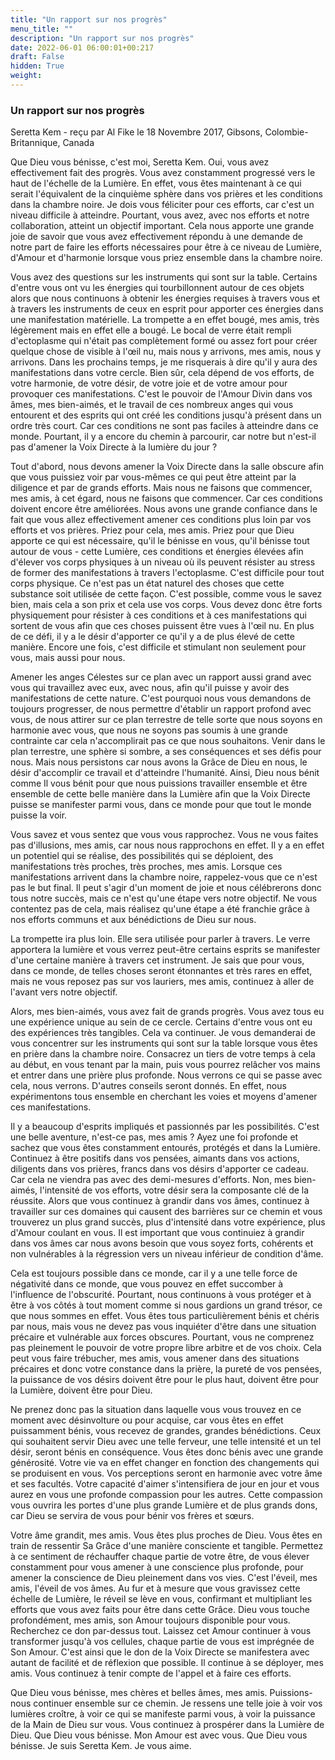 ```yaml
---
title: "Un rapport sur nos progrès"
menu_title: ""
description: "Un rapport sur nos progrès"
date: 2022-06-01 06:00:01+00:217
draft: False
hidden: True
weight:
---
```

### Un rapport sur nos progrès

Seretta Kem - reçu par Al Fike le 18 Novembre 2017, Gibsons, Colombie-Britannique, Canada

Que Dieu vous bénisse, c'est moi, Seretta Kem. Oui, vous avez effectivement fait des progrès. Vous avez constamment progressé vers le haut de l'échelle de la Lumière. En effet, vous êtes maintenant à ce qui serait l'équivalent de la cinquième sphère dans vos prières et les conditions dans la chambre noire. Je dois vous féliciter pour ces efforts, car c'est un niveau difficile à atteindre. Pourtant, vous avez, avec nos efforts et notre collaboration, atteint un objectif important. Cela nous apporte une grande joie de savoir que vous avez effectivement répondu à une demande de notre part de faire les efforts nécessaires pour être à ce niveau de Lumière, d'Amour et d'harmonie lorsque vous priez ensemble dans la chambre noire.

Vous avez des questions sur les instruments qui sont sur la table. Certains d'entre vous ont vu les énergies qui tourbillonnent autour de ces objets alors que nous continuons à obtenir les énergies requises à travers vous et à travers les instruments de ceux en esprit pour apporter ces énergies dans une manifestation matérielle. La trompette a en effet bougé, mes amis, très légèrement mais en effet elle a bougé. Le bocal de verre était rempli d'ectoplasme qui n'était pas complètement formé ou assez fort pour créer quelque chose de visible à l'œil nu, mais nous y arrivons, mes amis, nous y arrivons. Dans les prochains temps, je me risquerais à dire qu'il y aura des manifestations dans votre cercle. Bien sûr, cela dépend de vos efforts, de votre harmonie, de votre désir, de votre joie et de votre amour pour provoquer ces manifestations. C'est le pouvoir de l'Amour Divin dans vos âmes, mes bien-aimés, et le travail de ces nombreux anges qui vous entourent et des esprits qui ont créé les conditions jusqu'à présent dans un ordre très court. Car ces conditions ne sont pas faciles à atteindre dans ce monde. Pourtant, il y a encore du chemin à parcourir, car notre but n'est-il pas d'amener la Voix Directe à la lumière du jour ?

Tout d'abord, nous devons amener la Voix Directe dans la salle obscure afin que vous puissiez voir par vous-mêmes ce qui peut être atteint par la diligence et par de grands efforts. Mais nous ne faisons que commencer, mes amis, à cet égard, nous ne faisons que commencer. Car ces conditions doivent encore être améliorées. Nous avons une grande confiance dans le fait que vous allez effectivement amener ces conditions plus loin par vos efforts et vos prières. Priez pour cela, mes amis. Priez pour que Dieu apporte ce qui est nécessaire, qu'il le bénisse en vous, qu'il bénisse tout autour de vous - cette Lumière, ces conditions et énergies élevées afin d'élever vos corps physiques à un niveau où ils peuvent résister au stress de former des manifestations à travers l'ectoplasme. C'est difficile pour tout corps physique. Ce n'est pas un état naturel des choses que cette substance soit utilisée de cette façon. C'est possible, comme vous le savez bien, mais cela a son prix et cela use vos corps. Vous devez donc être forts physiquement pour résister à ces conditions et à ces manifestations qui sortent de vous afin que ces choses puissent être vues à l'œil nu. En plus de ce défi, il y a le désir d'apporter ce qu'il y a de plus élevé de cette manière. Encore une fois, c'est difficile et stimulant non seulement pour vous, mais aussi pour nous.

Amener les anges Célestes sur ce plan avec un rapport aussi grand avec vous qui travaillez avec eux, avec nous, afin qu'il puisse y avoir des manifestations de cette nature. C'est pourquoi nous vous demandons de toujours progresser, de nous permettre d'établir un rapport profond avec vous, de nous attirer sur ce plan terrestre de telle sorte que nous soyons en harmonie avec vous, que nous ne soyons pas soumis à une grande contrainte car cela n'accomplirait pas ce que nous souhaitons. Venir dans le plan terrestre, une sphère si sombre, a ses conséquences et ses défis pour nous. Mais nous persistons car nous avons la Grâce de Dieu en nous, le désir d'accomplir ce travail et d'atteindre l'humanité. Ainsi, Dieu nous bénit comme Il vous bénit pour que nous puissions travailler ensemble et être ensemble de cette belle manière dans la Lumière afin que la Voix Directe puisse se manifester parmi vous, dans ce monde pour que tout le monde puisse la voir.

Vous savez et vous sentez que vous vous rapprochez. Vous ne vous faites pas d'illusions, mes amis, car nous nous rapprochons en effet. Il y a en effet un potentiel qui se réalise, des possibilités qui se déploient, des manifestations très proches, très proches, mes amis. Lorsque ces manifestations arrivent dans la chambre noire, rappelez-vous que ce n'est pas le but final. Il peut s'agir d'un moment de joie et nous célébrerons donc tous notre succès, mais ce n'est qu'une étape vers notre objectif. Ne vous contentez pas de cela, mais réalisez qu'une étape a été franchie grâce à nos efforts communs et aux bénédictions de Dieu sur nous.

La trompette ira plus loin. Elle sera utilisée pour parler à travers. Le verre apportera la lumière et vous verrez peut-être certains esprits se manifester d'une certaine manière à travers cet instrument. Je sais que pour vous, dans ce monde, de telles choses seront étonnantes et très rares en effet, mais ne vous reposez pas sur vos lauriers, mes amis, continuez à aller de l'avant vers notre objectif.

Alors, mes bien-aimés, vous avez fait de grands progrès. Vous avez tous eu une expérience unique au sein de ce cercle. Certains d'entre vous ont eu des expériences très tangibles. Cela va continuer. Je vous demanderai de vous concentrer sur les instruments qui sont sur la table lorsque vous êtes en prière dans la chambre noire. Consacrez un tiers de votre temps à cela au début, en vous tenant par la main, puis vous pourrez relâcher vos mains et entrer dans une prière plus profonde. Nous verrons ce qui se passe avec cela, nous verrons. D'autres conseils seront donnés. En effet, nous expérimentons tous ensemble en cherchant les voies et moyens d'amener ces manifestations.

Il y a beaucoup d'esprits impliqués et passionnés par les possibilités. C'est une belle aventure, n'est-ce pas, mes amis ? Ayez une foi profonde et sachez que vous êtes constamment entourés, protégés et dans la Lumière. Continuez à être positifs dans vos pensées, aimants dans vos actions, diligents dans vos prières, francs dans vos désirs d'apporter ce cadeau. Car cela ne viendra pas avec des demi-mesures d'efforts. Non, mes bien-aimés, l'intensité de vos efforts, votre désir sera la composante clé de la réussite. Alors que vous continuez à grandir dans vos âmes, continuez à travailler sur ces domaines qui causent des barrières sur ce chemin et vous trouverez un plus grand succès, plus d'intensité dans votre expérience, plus d'Amour coulant en vous. Il est important que vous continuiez à grandir dans vos âmes car nous avons besoin que vous soyez forts, cohérents et non vulnérables à la régression vers un niveau inférieur de condition d'âme. 

Cela est toujours possible dans ce monde, car il y a une telle force de négativité dans ce monde, que vous pouvez en effet succomber à l'influence de l'obscurité. Pourtant, nous continuons à vous protéger et à être à vos côtés à tout moment comme si nous gardions un grand trésor, ce que nous sommes en effet. Vous êtes tous particulièrement bénis et chéris par nous, mais vous ne devez pas vous inquiéter d'être dans une situation précaire et vulnérable aux forces obscures. Pourtant, vous ne comprenez pas pleinement le pouvoir de votre propre libre arbitre et de vos choix. Cela peut vous faire trébucher, mes amis, vous amener dans des situations précaires et donc votre constance dans la prière, la pureté de vos pensées, la puissance de vos désirs doivent être pour le plus haut, doivent être pour la Lumière, doivent être pour Dieu.

Ne prenez donc pas la situation dans laquelle vous vous trouvez en ce moment avec désinvolture ou pour acquise, car vous êtes en effet puissamment bénis, vous recevez de grandes, grandes bénédictions. Ceux qui souhaitent servir Dieu avec une telle ferveur, une telle intensité et un tel désir, seront bénis en conséquence. Vous êtes donc bénis avec une grande générosité. Votre vie va en effet changer en fonction des changements qui se produisent en vous. Vos perceptions seront en harmonie avec votre âme et ses facultés. Votre capacité d'aimer s'intensifiera de jour en jour et vous aurez en vous une profonde compassion pour les autres. Cette compassion vous ouvrira les portes d'une plus grande Lumière et de plus grands dons, car Dieu se servira de vous pour bénir vos frères et sœurs.

Votre âme grandit, mes amis. Vous êtes plus proches de Dieu. Vous êtes en train de ressentir Sa Grâce d'une manière consciente et tangible. Permettez à ce sentiment de réchauffer chaque partie de votre être, de vous élever constamment pour vous amener à une conscience plus profonde, pour amener la conscience de Dieu pleinement dans vos vies. C'est l'éveil, mes amis, l'éveil de vos âmes. Au fur et à mesure que vous gravissez cette échelle de Lumière, le réveil se lève en vous, confirmant et multipliant les efforts que vous avez faits pour être dans cette Grâce. Dieu vous touche profondément, mes amis, son Amour toujours disponible pour vous. Recherchez ce don par-dessus tout. Laissez cet Amour continuer à vous transformer jusqu'à vos cellules, chaque partie de vous est imprégnée de Son Amour. C'est ainsi que le don de la Voix Directe se manifestera avec autant de facilité et de réflexion que possible. Il continue à se déployer, mes amis. Vous continuez à tenir compte de l'appel et à faire ces efforts.

Que Dieu vous bénisse, mes chères et belles âmes, mes amis. Puissions-nous continuer ensemble sur ce chemin. Je ressens une telle joie à voir vos lumières croître, à voir ce qui se manifeste parmi vous, à voir la puissance de la Main de Dieu sur vous. Vous continuez à prospérer dans la Lumière de Dieu. Que Dieu vous bénisse. Mon Amour est avec vous. Que Dieu vous bénisse. Je suis Seretta Kem. Je vous aime.



